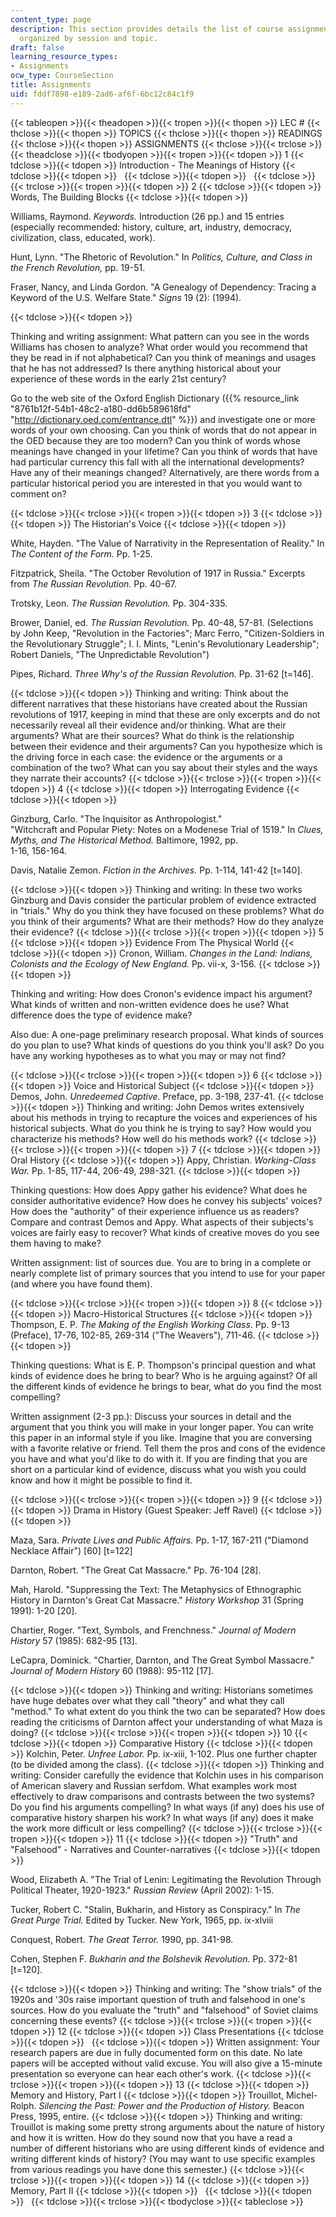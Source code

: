 ```yaml
---
content_type: page
description: This section provides details the list of course assignments and readings,
  organized by session and topic.
draft: false
learning_resource_types:
- Assignments
ocw_type: CourseSection
title: Assignments
uid: fddf7898-e189-2ad6-af6f-6bc12c84c1f9
---
```

{{< tableopen >}}{{< theadopen >}}{{< tropen >}}{{< thopen >}}
LEC #
{{< thclose >}}{{< thopen >}}
TOPICS
{{< thclose >}}{{< thopen >}}
READINGS
{{< thclose >}}{{< thopen >}}
ASSIGNMENTS
{{< thclose >}}{{< trclose >}}{{< theadclose >}}{{< tbodyopen >}}{{< tropen >}}{{< tdopen >}}
1
{{< tdclose >}}{{< tdopen >}}
Introduction - The Meanings of History
{{< tdclose >}}{{< tdopen >}}
 
{{< tdclose >}}{{< tdopen >}}
 
{{< tdclose >}}{{< trclose >}}{{< tropen >}}{{< tdopen >}}
2
{{< tdclose >}}{{< tdopen >}}
Words, The Building Blocks
{{< tdclose >}}{{< tdopen >}}

Williams, Raymond. *Keywords.* Introduction (26 pp.) and 15 entries (especially recommended: history, culture, art, industry, democracy, civilization, class, educated, work).

Hunt, Lynn. "The Rhetoric of Revolution." In *Politics, Culture, and Class in the French Revolution,* pp. 19-51.

Fraser, Nancy, and Linda Gordon. "A Genealogy of Dependency: Tracing a Keyword of the U.S. Welfare State." *Signs* 19 (2): (1994).

{{< tdclose >}}{{< tdopen >}}

Thinking and writing assignment: What pattern can you see in the words Williams has chosen to analyze? What order would you recommend that they be read in if not alphabetical? Can you think of meanings and usages that he has not addressed? Is there anything historical about your experience of these words in the early 21st century?

Go to the web site of the Oxford English Dictionary ({{% resource_link "8761b12f-54b1-48c2-a180-dd6b589618fd" "http://dictionary.oed.com/entrance.dtl" %}}) and investigate one or more words of your own choosing. Can you think of words that do not appear in the OED because they are too modern? Can you think of words whose meanings have changed in your lifetime? Can you think of words that have had particular currency this fall with all the international developments? Have any of their meanings changed? Alternatively, are there words from a particular historical period you are interested in that you would want to comment on?

{{< tdclose >}}{{< trclose >}}{{< tropen >}}{{< tdopen >}}
3
{{< tdclose >}}{{< tdopen >}}
The Historian's Voice
{{< tdclose >}}{{< tdopen >}}

White, Hayden. "The Value of Narrativity in the Representation of Reality." In *The Content of the Form.* Pp. 1-25.

Fitzpatrick, Sheila. "The October Revolution of 1917 in Russia." Excerpts from *The Russian Revolution.* Pp. 40-67.

Trotsky, Leon. *The Russian Revolution.* Pp. 304-335.

Brower, Daniel, ed. *The Russian Revolution.* Pp. 40-48, 57-81. (Selections by John Keep, "Revolution in the Factories"; Marc Ferro, "Citizen-Soldiers in the Revolutionary Struggle"; I. I. Mints, "Lenin's Revolutionary Leadership"; Robert Daniels, "The Unpredictable Revolution")

Pipes, Richard. *Three Why's of the Russian Revolution.* Pp. 31-62 \[t=146\].

{{< tdclose >}}{{< tdopen >}}
Thinking and writing: Think about the different narratives that these historians have created about the Russian revolutions of 1917, keeping in mind that these are only excerpts and do not necessarily reveal all their evidence and/or thinking. What are their arguments? What are their sources? What do think is the relationship between their evidence and their arguments? Can you hypothesize which is the driving force in each case: the evidence or the arguments or a combination of the two? What can you say about their styles and the ways they narrate their accounts?
{{< tdclose >}}{{< trclose >}}{{< tropen >}}{{< tdopen >}}
4
{{< tdclose >}}{{< tdopen >}}
Interrogating Evidence
{{< tdclose >}}{{< tdopen >}}

Ginzburg, Carlo. "The Inquisitor as Anthropologist."   
"Witchcraft and Popular Piety: Notes on a Modenese Trial of 1519." In *Clues, Myths, and The Historical Method.* Baltimore, 1992, pp.   
1-16, 156-164.

Davis, Natalie Zemon. *Fiction in the Archives.* Pp. 1-114, 141-42 \[t=140\].

{{< tdclose >}}{{< tdopen >}}
Thinking and writing: In these two works Ginzburg and Davis consider the particular problem of evidence extracted in "trials." Why do you think they have focused on these problems? What do you think of their arguments? What are their methods? How do they analyze their evidence?
{{< tdclose >}}{{< trclose >}}{{< tropen >}}{{< tdopen >}}
5
{{< tdclose >}}{{< tdopen >}}
Evidence From The Physical World
{{< tdclose >}}{{< tdopen >}}
Cronon, William. *Changes in the Land: Indians, Colonists and the Ecology of New England.* Pp. vii-x, 3-156.
{{< tdclose >}}{{< tdopen >}}

Thinking and writing: How does Cronon's evidence impact his argument? What kinds of written and non-written evidence does he use? What difference does the type of evidence make?

Also due: A one-page preliminary research proposal. What kinds of sources do you plan to use? What kinds of questions do you think you'll ask? Do you have any working hypotheses as to what you may or may not find?

{{< tdclose >}}{{< trclose >}}{{< tropen >}}{{< tdopen >}}
6
{{< tdclose >}}{{< tdopen >}}
Voice and Historical Subject
{{< tdclose >}}{{< tdopen >}}
Demos, John. *Unredeemed Captive.* Preface, pp. 3-198, 237-41.
{{< tdclose >}}{{< tdopen >}}
Thinking and writing: John Demos writes extensively about his methods in trying to recapture the voices and experiences of his historical subjects. What do you think he is trying to say? How would you characterize his methods? How well do his methods work?
{{< tdclose >}}{{< trclose >}}{{< tropen >}}{{< tdopen >}}
7
{{< tdclose >}}{{< tdopen >}}
Oral History
{{< tdclose >}}{{< tdopen >}}
Appy, Christian. *Working-Class War.* Pp. 1-85, 117-44, 206-49, 298-321.
{{< tdclose >}}{{< tdopen >}}

Thinking questions: How does Appy gather his evidence? What does he consider authoritative evidence? How does he convey his subjects' voices? How does the "authority" of their experience influence us as readers? Compare and contrast Demos and Appy. What aspects of their subjects's voices are fairly easy to recover? What kinds of creative moves do you see them having to make?

Written assignment: list of sources due. You are to bring in a complete or nearly complete list of primary sources that you intend to use for your paper (and where you have found them).

{{< tdclose >}}{{< trclose >}}{{< tropen >}}{{< tdopen >}}
8
{{< tdclose >}}{{< tdopen >}}
Macro-Historical Structures
{{< tdclose >}}{{< tdopen >}}
Thompson, E. P. *The Making of the English Working Class*. Pp. 9-13 (Preface), 17-76, 102-85, 269-314 ("The Weavers"), 711-46.
{{< tdclose >}}{{< tdopen >}}

Thinking questions: What is E. P. Thompson's principal question and what kinds of evidence does he bring to bear? Who is he arguing against? Of all the different kinds of evidence he brings to bear, what do you find the most compelling?

Written assignment (2-3 pp.): Discuss your sources in detail and the argument that you think you will make in your longer paper. You can write this paper in an informal style if you like. Imagine that you are conversing with a favorite relative or friend. Tell them the pros and cons of the evidence you have and what you'd like to do with it. If you are finding that you are short on a particular kind of evidence, discuss what you wish you could know and how it might be possible to find it.

{{< tdclose >}}{{< trclose >}}{{< tropen >}}{{< tdopen >}}
9
{{< tdclose >}}{{< tdopen >}}
Drama in History (Guest Speaker: Jeff Ravel)
{{< tdclose >}}{{< tdopen >}}

Maza, Sara. *Private Lives and Public Affairs.* Pp. 1-17, 167-211 ("Diamond Necklace Affair") \[60\] \[t=122\]

Darnton, Robert. "The Great Cat Massacre." Pp. 76-104 \[28\].

Mah, Harold. "Suppressing the Text: The Metaphysics of Ethnographic History in Darnton's Great Cat Massacre." *History Workshop* 31 (Spring 1991): 1-20 \[20\].

Chartier, Roger. "Text, Symbols, and Frenchness." *Journal of Modern History* 57 (1985): 682-95 \[13\].

LeCapra, Dominick. "Chartier, Darnton, and The Great Symbol Massacre." *Journal of Modern History* 60 (1988): 95-112 \[17\].

{{< tdclose >}}{{< tdopen >}}
Thinking and writing: Historians sometimes have huge debates over what they call "theory" and what they call "method." To what extent do you think the two can be separated? How does reading the criticisms of Darnton affect your understanding of what Maza is doing?
{{< tdclose >}}{{< trclose >}}{{< tropen >}}{{< tdopen >}}
10
{{< tdclose >}}{{< tdopen >}}
Comparative History
{{< tdclose >}}{{< tdopen >}}
Kolchin, Peter. *Unfree Labor.* Pp. ix-xiii, 1-102. Plus one further chapter (to be divided among the class).
{{< tdclose >}}{{< tdopen >}}
Thinking and writing: Consider carefully the evidence that Kolchin uses in his comparison of American slavery and Russian serfdom. What examples work most effectively to draw comparisons and contrasts between the two systems? Do you find his arguments compelling? In what ways (if any) does his use of comparative history sharpen his work? In what ways (if any) does it make the work more difficult or less compelling?
{{< tdclose >}}{{< trclose >}}{{< tropen >}}{{< tdopen >}}
11
{{< tdclose >}}{{< tdopen >}}
"Truth" and "Falsehood" - Narratives and Counter-narratives
{{< tdclose >}}{{< tdopen >}}

Wood, Elizabeth A. "The Trial of Lenin: Legitimating the Revolution Through Political Theater, 1920-1923." *Russian Review* (April 2002): 1-15.

Tucker, Robert C. "Stalin, Bukharin, and History as Conspiracy." In *The Great Purge Trial.* Edited by Tucker. New York, 1965, pp. ix-xlviii

Conquest, Robert. *The Great Terror.* 1990, pp. 341-98.

Cohen, Stephen F. *Bukharin and the Bolshevik Revolution.* Pp. 372-81 \[t=120\].

{{< tdclose >}}{{< tdopen >}}
Thinking and writing: The "show trials" of the 1920s and '30s raise important question of truth and falsehood in one's sources. How do you evaluate the "truth" and "falsehood" of Soviet claims concerning these events?
{{< tdclose >}}{{< trclose >}}{{< tropen >}}{{< tdopen >}}
12
{{< tdclose >}}{{< tdopen >}}
Class Presentations
{{< tdclose >}}{{< tdopen >}}
 
{{< tdclose >}}{{< tdopen >}}
Written assignment: Your research papers are due in fully documented form on this date. No late papers will be accepted without valid excuse. You will also give a 15-minute presentation so everyone can hear each other's work.
{{< tdclose >}}{{< trclose >}}{{< tropen >}}{{< tdopen >}}
13
{{< tdclose >}}{{< tdopen >}}
Memory and History, Part I
{{< tdclose >}}{{< tdopen >}}
Trouillot, Michel-Rolph. *Silencing the Past: Power and the Production of History.* Beacon Press, 1995, entire.
{{< tdclose >}}{{< tdopen >}}
Thinking and writing: Trouillot is making some pretty strong arguments about the nature of history and how it is written. How do they sound now that you have a read a number of different historians who are using different kinds of evidence and writing different kinds of history? (You may want to use specific examples from various readings you have done this semester.)
{{< tdclose >}}{{< trclose >}}{{< tropen >}}{{< tdopen >}}
14
{{< tdclose >}}{{< tdopen >}}
Memory, Part II
{{< tdclose >}}{{< tdopen >}}
 
{{< tdclose >}}{{< tdopen >}}
 
{{< tdclose >}}{{< trclose >}}{{< tbodyclose >}}{{< tableclose >}}